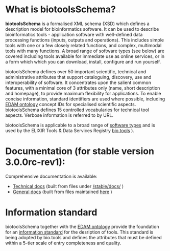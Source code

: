# What is biotoolsSchema?

**biotoolsSchema** is a formalised XML schema (XSD) which defines a description model for bioinformatics software.  It can be used to describe bioinformatics tools - application software with well-defined data processing functions (inputs, outputs and operations).   This includes simple tools with one or a few closely related functions, and complex, multimodal tools with many functions.  A broad range of software types (see below) are covered including tools available for immediate use as online services, or in a form which which you can download, install, configure and run yourself.

biotoolsSchema defines over 50 important scientific, technical and administrative attributes that support cataloguing, discovery, use and interoperability of software.  It concentrates upon the salient common features, with a minimal core of 3 attributes only (name, short description and homepage), to provide maximum flexibility for applications.  To enable concise information, standard identifiers are used where possible, including [EDAM ontology](http://github.com/edamontology/edamontology) concept IDs for specialised scientific aspects.  biotoolsSchema defines 15 controlled vocabularies for technical tool aspects.  Verbose information is referred to by URL.

biotoolsSchema is applicable to a broad range of [software types](http://biotoolsschema.readthedocs.io/en/latest/controlled_vocabularies.html#tool-type) and is used by the ELIXIR Tools & Data Services Registry [bio.tools](https://bio.tools) ).


# Documentation (for stable version 3.0.0rc-rev1):
Comprehensive documentation is available: 
* [Technical docs](http://bio-tools.github.io/biotoolsSchema/) (built from files under [/stable/docs/](https://github.com/bio-tools/biotoolsSchema/tree/master/stable/docs) )
* [General docs](http://biotoolsschema.readthedocs.io/en/latest/) (built from files maintained [here](https://github.com/bio-tools/biotoolsschemadocs/) )

# Information standard
biotoolsSchema together with the [EDAM ontology](https://github.com/edamontology/edamontology) provide the foundation for an [information standard](https://github.com/bio-tools/Tool-Information-Standard) for the desription of tools.  This standard is being adopted by bio.tools and defines the attributes that must be defined within a 5-tier scale of entry completeness and quality.



